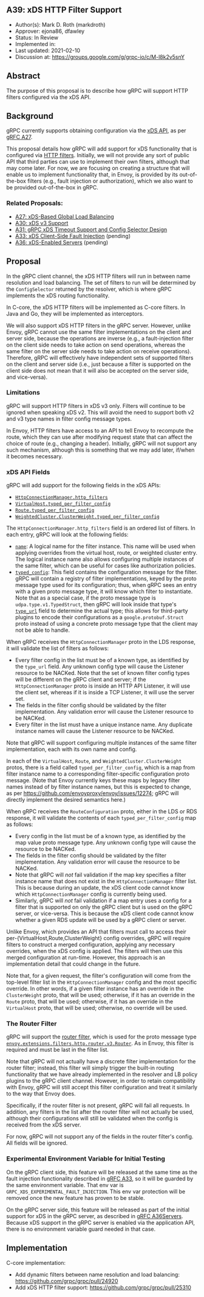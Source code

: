 A39: xDS HTTP Filter Support
----
* Author(s): Mark D. Roth (markdroth)
* Approver: ejona86, dfawley
* Status: In Review
* Implemented in: 
* Last updated: 2021-02-10
* Discussion at: https://groups.google.com/g/grpc-io/c/M-l8k2v5snY

## Abstract

The purpose of this proposal is to describe how gRPC will support HTTP
filters configured via the xDS API.

## Background

gRPC currently supports obtaining configuration via the
[xDS API](https://github.com/envoyproxy/data-plane-api), as per
[gRFC A27](https://github.com/grpc/proposal/blob/master/A27-xds-global-load-balancing.md).

This proposal details how gRPC will add support for xDS functionality that is
configured via [HTTP
filters](https://www.envoyproxy.io/docs/envoy/latest/configuration/http/http_filters/http_filters).  Initially, we will not provide any sort of public
API that third parties can use to implement their own filters, although
that may come later.  For now, we are focusing on creating a structure
that will enable us to implement functionality that, in Envoy, is
provided by its out-of-the-box filters (e.g., fault injection or
authorization), which we also want to be provided out-of-the-box in gRPC.

### Related Proposals: 

- [A27: xDS-Based Global Load Balancing](https://github.com/grpc/proposal/blob/master/A27-xds-global-load-balancing.md)
- [A30: xDS v3 Support](https://github.com/grpc/proposal/blob/master/A30-xds-v3.md)
- [A31: gRPC xDS Timeout Support and Config Selector Design](https://github.com/grpc/proposal/blob/master/A31-xds-timeout-support-and-config-selector.md)
- [A33: xDS Client-Side Fault Injection](https://github.com/grpc/proposal/pull/201) (pending)
- [A36: xDS-Enabled Servers](https://github.com/grpc/proposal/pull/214) (pending)

## Proposal

In the gRPC client channel, the xDS HTTP filters will run in between
name resolution and load balancing.  The set of filters to run will be
determined by the `ConfigSelector` returned by the resolver, which is
where gRPC implements the xDS routing functionality.

In C-core, the xDS HTTP filters will be implemented as C-core filters.
In Java and Go, they will be implemented as interceptors.

We will also support xDS HTTP filters in the gRPC server.  However,
unlike Envoy, gRPC cannot use the same filter implementations on the
client and server side, because the operations are inverse (e.g., a
fault-injection filter on the client side needs to take action on send
operations, whereas the same filter on the server side needs to take
action on receive operations).  Therefore, gRPC will effectively have
independent sets of supported filters on the client and server side
(i.e., just because a filter is supported on the client side does not
mean that it will also be accepted on the server side, and vice-versa).

### Limitations

gRPC will support HTTP filters in xDS v3 only.  Filters will continue to
be ignored when speaking xDS v2.  This will avoid the need to support
both v2 and v3 type names in filter config message types.

In Envoy, HTTP filters have access to an API to tell Envoy to recompute
the route, which they can use after modifying request state that can
affect the choice of route (e.g., changing a header).  Initially, gRPC will
not support any such mechanism, although this is something that we may
add later, if/when it becomes necessary.

### xDS API Fields

gRPC will add support for the following fields in the xDS APIs:
- [`HttpConnectionManager.http_filters`](https://github.com/envoyproxy/envoy/blob/2ee9543fbb0fccdb69d4dcd8cb57a19743afb94b/api/envoy/extensions/filters/network/http_connection_manager/v3/http_connection_manager.proto#L273)
- [`VirtualHost.typed_per_filter_config`](https://github.com/envoyproxy/envoy/blob/2ee9543fbb0fccdb69d4dcd8cb57a19743afb94b/api/envoy/config/route/v3/route_components.proto#L142)
- [`Route.typed_per_filter_config`](https://github.com/envoyproxy/envoy/blob/2ee9543fbb0fccdb69d4dcd8cb57a19743afb94b/api/envoy/config/route/v3/route_components.proto#L252)
- [`WeightedCluster.ClusterWeight.typed_per_filter_config`](https://github.com/envoyproxy/envoy/blob/2ee9543fbb0fccdb69d4dcd8cb57a19743afb94b/api/envoy/config/route/v3/route_components.proto#L366)

The `HttpConnectionManager.http_filters` field is an ordered list of
filters.  In each entry, gRPC will look at the following fields:
- [`name`](https://github.com/envoyproxy/envoy/blob/2ee9543fbb0fccdb69d4dcd8cb57a19743afb94b/api/envoy/extensions/filters/network/http_connection_manager/v3/http_connection_manager.proto#L833):
  A logical name for the filter instance.  This name will be used when
  applying overrides from the virtual host, route, or weighted cluster entry.
  The logical instance name also allows configuring multiple instances of the
  same filter, which can be useful for cases like authorization policies.
- [`typed_config`](https://github.com/envoyproxy/envoy/blob/2ee9543fbb0fccdb69d4dcd8cb57a19743afb94b/api/envoy/extensions/filters/network/http_connection_manager/v3/http_connection_manager.proto#L838):
  This field contains the configuration message for the filter.  gRPC
  will contain a registry of filter implementations, keyed by the proto
  message type used for its configuration; thus, when gRPC sees an entry
  with a given proto message type, it will know which filter to
  instantiate.  Note that as a special case, if the proto message type is
  `udpa.type.v1.TypedStruct`, then gRPC will look inside that type's
  [`type_url`](https://github.com/cncf/udpa/blob/cc1b757b3eddccaaaf0743cbb107742bb7e3ee4f/udpa/type/v1/typed_struct.proto#L38)
  field to determine the actual type; this allows for third-party
  plugins to encode their configurations as a `google.protobuf.Struct`
  proto instead of using a concrete proto message type that the client
  may not be able to handle.

When gRPC receives the `HttpConnectionManager` proto in the LDS
response, it will validate the list of filters as follows:
- Every filter config in the list must be of a known type, as identified
  by the `type_url` field.  Any unknown config type will cause the Listener
  resource to be NACKed.  Note that the set of known filter config types
  will be different on the gRPC client and server; if the
  `HttpConnectionManager` proto is inside an HTTP API Listener, it will
  use the client set, whereas if it is inside a TCP Listener, it will
  use the server set.
- The fields in the filter config should be validated by the filter
  implementation.  Any validation error will cause the Listener resource
  to be NACKed.
- Every filter in the list must have a unique instance name.  Any
  duplicate instance names will cause the Listener resource to be NACKed.

Note that gRPC will support configuring multiple instances of the same
filter implementation, each with its own name and config.

In each of the `VirtualHost`, `Route`, and `WeightedCluster.ClusterWeight`
protos, there is a field called `typed_per_filter_config`, which is a map
from filter instance name to a corresponding filter-specific configuration
proto message.  (Note that Envoy currently keys these maps by legacy
filter names instead of by filter instance names, but this is expected
to change, as per https://github.com/envoyproxy/envoy/issues/12274; gRPC
will directly implement the desired semantics here.)

When gRPC receives the `RouteConfiguration` proto, either in the LDS or
RDS response, it will validate the contents of each
`typed_per_filter_config` map as follows:
- Every config in the list must be of a known type, as identified by the
  map value proto message type.  Any unknown config type will cause the
  resource to be NACKed.
- The fields in the filter config should be validated by the filter
  implementation.  Any validation error will cause the resource to be NACKed.
- Note that gRPC will *not* fail validation if the map key specifies a
  filter instance name that does not exist in the `HttpConnectionManager`
  filter list.  This is because during an update, the xDS client code
  cannot know which `HttpConnectionManager` config is currently being
  used.
- Similarly, gRPC will *not* fail validation if a map entry uses a
  config for a filter that is supported on only the gRPC client but is
  used on the gRPC server, or vice-versa.  This is because the xDS
  client code cannot know whether a given RDS update will be used by a
  gRPC client or server.

Unlike Envoy, which provides an API that filters must call to access their
per-{VirtualHost,Route,ClusterWeight} config overrides, gRPC will
require filters to construct a merged configuration, applying any
necessary overrides, when the xDS config is applied.  The filters will
then use this merged configuration at run-time.  However, this approach
is an implementation detail that could change in the future.

Note that, for a given request, the filter's configuration will come
from the top-level filter list in the `HttpConnectionManager` config
and the most specific override.  In other words, if a given filter
instance has an override in the `ClusterWeight` proto, that will be
used; otherwise, if it has an override in the `Route` proto, that will
be used; otherwise, if it has an override in the `VirtualHost` proto,
that will be used; otherwise, no override will be used.

### The Router Filter

gRPC will support the [router
filter](https://www.envoyproxy.io/docs/envoy/latest/configuration/http/http_filters/router_filter),
which is used for the proto message type
[`envoy.extensions.filters.http.router.v3.Router`](https://github.com/envoyproxy/envoy/blob/18db4c90e3295fb2c39bfc7b2ce641cfd6c3fbed/api/envoy/extensions/filters/http/router/v3/router.proto#L23).
As in Envoy, this filter is required and must be last in the filter list.

Note that gRPC will not actually have a discrete filter implementation
for the router filter; instead, this filter will simply trigger the
built-in routing functionality that we have already implemented in the
resolver and LB policy plugins to the gRPC client channel.  However,
in order to retain compatibility with Envoy, gRPC will still accept
this filter configuration and treat it similarly to the way that Envoy
does.

Specifically, if the router filter is not present, gRPC will fail all
requests.  In addition, any filters in the list after the router filter
will not actually be used, although their configurations will still be
validated when the config is received from the xDS server.

For now, gRPC will not support any of the fields in the router filter's
config.  All fields will be ignored.

### Experimental Environment Variable for Initial Testing

On the gRPC client side, this feature will be released at the same time as
the fault injection functionality described in
[gRFC A33](https://github.com/grpc/proposal/pull/201), so it will be
guarded by the same environment variable.  That env var is
`GRPC_XDS_EXPERIMENTAL_FAULT_INJECTION`.  This env var protection will
be removed once the new feature has proven to be stable.

On the gRPC server side, this feature will be released as part of the
initial support for xDS in the gRPC server, as described in
[gRFC A36Servers](https://github.com/grpc/proposal/pull/214).  Because
xDS support in the gRPC server is enabled via the application API, there
is no environment variable guard needed in that case.

## Implementation

C-core implementation:
- Add dynamic filters between name resolution and load balancing: https://github.com/grpc/grpc/pull/24920
- Add xDS HTTP filter support: https://github.com/grpc/grpc/pull/25310
